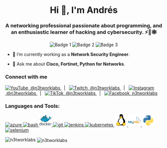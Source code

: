 <h1 align="center">Hi 👋, I'm Andrés </h1>
<h3 align="center">A networking professional passionate about programming, and an enthusiastic learner of hacking and cybersecurity. ⚡👤🕸️</h3>


<p align="center">
  <img src="https://images.credly.com/images/683783d8-eaac-4c37-a14d-11bd8a36321d/ccna_600.png" alt="Badge 1" width="120"/>
  <img src="https://images.credly.com/size/340x340/images/43ee30bc-78c5-4704-942c-337c6ee7abf9/blob" alt="Badge 2" width="120"/>
  <img src="https://images.credly.com/images/7822016c-371e-45c9-9a99-4f5e28d1d0f0/image.png" alt="Badge 3" width="120"/>
</p>


- 🔭 I’m currently working as a **Network Security Engineer**.

  <!-- - 👨‍💻 All of my projects are available at [xxx](xxx)  -->

  <!-- - 📝 I regularly write articles on [xxx](xxx) -->

- 💬 Ask me about **Cisco, Fortinet, Python for Networks**.



<h3 align="left">Connect with me</h3>
<p align="left">
  <a href="https://www.youtube.com/@N3workLABs" target="_blank" rel="noreferrer">
    <img src="https://raw.githubusercontent.com/rahuldkjain/github-profile-readme-generator/master/src/images/icons/Social/youtube.svg" alt="YouTube" width="20" height="20"/>
    &nbsp;@n3tworklabs
  </a>
  &nbsp;&nbsp;|&nbsp;&nbsp;
  <a href="https://www.twitch.tv/n3tworklabs" target="_blank" rel="noreferrer">
    <img src="https://raw.githubusercontent.com/rahuldkjain/github-profile-readme-generator/master/src/images/icons/Social/twitch.svg" alt="Twitch" width="20" height="20"/>
    &nbsp;@n3tworklabs
  </a>
  &nbsp;&nbsp;|&nbsp;&nbsp;
  <a href="https://www.instagram.com/n3tworklabs" target="_blank" rel="noreferrer">
    <img src="https://raw.githubusercontent.com/rahuldkjain/github-profile-readme-generator/master/src/images/icons/Social/instagram.svg" alt="Instagram" width="20" height="20"/>
    &nbsp;@n3tworklabs
  </a>
  &nbsp;&nbsp;|&nbsp;&nbsp;
  <a href="https://www.tiktok.com/@n3tworklabs" target="_blank" rel="noreferrer">
    <img src="https://play-lh.googleusercontent.com/Ui_-OW6UJI147ySDX9guWWDiCPSq1vtxoC-xG17BU2FpU0Fi6qkWwuLdpddmT9fqrA=w240-h480-rw" alt="TikTok" width="20" height="20"/>
    &nbsp;@n3tworklabs
  </a>
  &nbsp;&nbsp;|&nbsp;&nbsp;
  <a href="https://www.facebook.com/n3tworklabs" target="_blank" rel="noreferrer">
    <img src="https://raw.githubusercontent.com/rahuldkjain/github-profile-readme-generator/master/src/images/icons/Social/facebook.svg" alt="Facebook" width="20" height="20"/>
    &nbsp;n3tworklabs
  </a>
</p>

















<h3 align="left">Languages and Tools:</h3>
<p align="left"> <a href="https://azure.microsoft.com/en-in/" target="_blank" rel="noreferrer"> <img src="https://www.vectorlogo.zone/logos/microsoft_azure/microsoft_azure-icon.svg" alt="azure" width="40" height="40"/> </a> <a href="https://www.gnu.org/software/bash/" target="_blank" rel="noreferrer"> <img src="https://www.vectorlogo.zone/logos/gnu_bash/gnu_bash-icon.svg" alt="bash" width="40" height="40"/> </a> <a href="https://www.docker.com/" target="_blank" rel="noreferrer"> <img src="https://raw.githubusercontent.com/devicons/devicon/master/icons/docker/docker-original-wordmark.svg" alt="docker" width="40" height="40"/> </a> <a href="https://git-scm.com/" target="_blank" rel="noreferrer"> <img src="https://www.vectorlogo.zone/logos/git-scm/git-scm-icon.svg" alt="git" width="40" height="40"/> </a> <a href="https://www.jenkins.io" target="_blank" rel="noreferrer"> <img src="https://www.vectorlogo.zone/logos/jenkins/jenkins-icon.svg" alt="jenkins" width="40" height="40"/> </a> <a href="https://kubernetes.io" target="_blank" rel="noreferrer"> <img src="https://www.vectorlogo.zone/logos/kubernetes/kubernetes-icon.svg" alt="kubernetes" width="40" height="40"/> </a> <a href="https://www.linux.org/" target="_blank" rel="noreferrer"> <img src="https://raw.githubusercontent.com/devicons/devicon/master/icons/linux/linux-original.svg" alt="linux" width="40" height="40"/> </a> <a href="https://www.mysql.com/" target="_blank" rel="noreferrer"> <img src="https://raw.githubusercontent.com/devicons/devicon/master/icons/mysql/mysql-original-wordmark.svg" alt="mysql" width="40" height="40"/> </a> <a href="https://www.python.org" target="_blank" rel="noreferrer"> <img src="https://raw.githubusercontent.com/devicons/devicon/master/icons/python/python-original.svg" alt="python" width="40" height="40"/> </a> <a href="https://www.selenium.dev" target="_blank" rel="noreferrer"> <img src="https://raw.githubusercontent.com/detain/svg-logos/780f25886640cef088af994181646db2f6b1a3f8/svg/selenium-logo.svg" alt="selenium" width="40" height="40"/> </a> </p>





<p><img align="left" src="https://github-readme-stats.vercel.app/api/top-langs?username=n3tworklabs&show_icons=true&locale=en&layout=compact" alt="n3tworklabs" /></p>

<p>&nbsp;<img align="center" src="https://github-readme-stats.vercel.app/api?username=n3tworklabs&show_icons=true&locale=en" alt="n3tworklabs" /></p>

